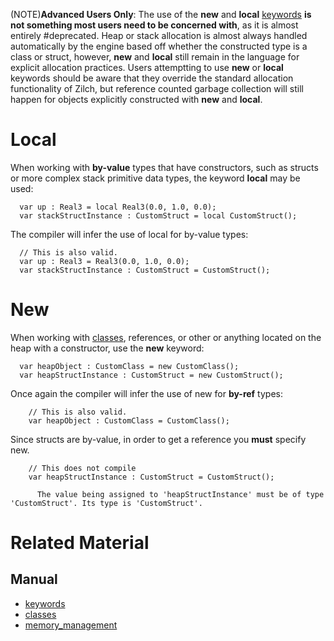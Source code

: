 (NOTE)**Advanced Users Only**: The use of the **new** and **local** [keywords](https://github.com/zeroengineteam/ZeroDocs/blob/master/zero_editor_documentation/zeromanual/zilch_in_zero/keywords.markdown) __**is not something most users need to be concerned with**__, as it is almost entirely #deprecated. Heap or stack allocation is almost always handled automatically by the engine based off whether the constructed type is a class or struct, however, **new** and **local** still remain in the language for explicit allocation practices. Users attemptting to use **new** or **local** keywords should be aware that they override the standard allocation functionality of Zilch, but reference counted garbage collection will still happen for objects explicitly constructed with **new** and **local**.

 # Local

When working with **by-value** types that have constructors, such as structs or more complex stack primitive data types, the keyword **local** may be used:

```lang=csharp
  var up : Real3 = local Real3(0.0, 1.0, 0.0);
  var stackStructInstance : CustomStruct = local CustomStruct();
```

The compiler will infer the use of local for by-value types:
```lang=csharp
  // This is also valid.
  var up : Real3 = Real3(0.0, 1.0, 0.0);
  var stackStructInstance : CustomStruct = CustomStruct();
```

 # New

When working with [classes](https://github.com/zeroengineteam/ZeroDocs/blob/master/zero_editor_documentation/zeromanual/zilch_in_zero/classes.markdown), references, or other or anything located on the heap with a constructor, use the **new** keyword:

```lang=csharp
  var heapObject : CustomClass = new CustomClass();
  var heapStructInstance : CustomStruct = new CustomStruct();
```

Once again the compiler will infer the use of new for **by-ref** types:

```lang=csharp
    // This is also valid.
    var heapObject : CustomClass = CustomClass();
```

Since structs are by-value, in order to get a reference you **must** specify new.

```lang=csharp
    // This does not compile
    var heapStructInstance : CustomStruct = CustomStruct();
```

```name=Console Output
      The value being assigned to 'heapStructInstance' must be of type 'CustomStruct'. Its type is 'CustomStruct'.
```

 # Related Material
 ## Manual
- [keywords](https://github.com/zeroengineteam/ZeroDocs/blob/master/zero_editor_documentation/zeromanual/zilch_in_zero/keywords.markdown)
- [classes](https://github.com/zeroengineteam/ZeroDocs/blob/master/zero_editor_documentation/zeromanual/zilch_in_zero/classes.markdown)
- [memory_management](https://github.com/zeroengineteam/ZeroDocs/blob/master/zero_editor_documentation/zeromanual/zilch_in_zero/memory_management.markdown) 

 